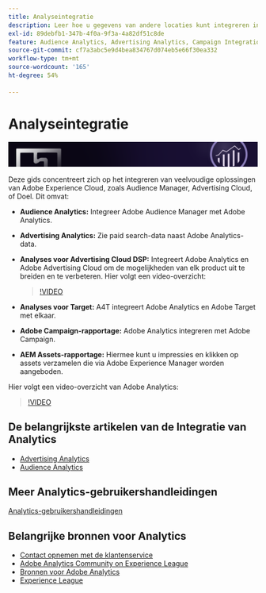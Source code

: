 ```yaml
---
title: Analyseintegratie
description: Leer hoe u gegevens van andere locaties kunt integreren in Adobe Analytics.
exl-id: 89debfb1-347b-4f0a-9f3a-4a82df51c8de
feature: Audience Analytics, Advertising Analytics, Campaign Integration, AEM Assets Reporting, Activity Map
source-git-commit: cf7a3abc5e9d4bea834767d074eb5e66f30ea332
workflow-type: tm+mt
source-wordcount: '165'
ht-degree: 54%

---
```


# Analyseintegratie

![Banner](../../assets/doc_banner_integrate.png)

Deze gids concentreert zich op het integreren van veelvoudige oplossingen van Adobe Experience Cloud, zoals Audience Manager, Advertising Cloud, of Doel. Dit omvat:

* **Audience Analytics:** Integreer Adobe Audience Manager met Adobe Analytics.
* **Advertising Analytics:** Zie paid search-data naast Adobe Analytics-data.
* **Analyses voor Advertising Cloud DSP:** Integreert Adobe Analytics en Adobe Advertising Cloud om de mogelijkheden van elk product uit te breiden en te verbeteren. Hier volgt een video-overzicht:

  >[!VIDEO](https://video.tv.adobe.com/v/27237/?quality=12)
* **Analyses voor Target:** A4T integreert Adobe Analytics en Adobe Target met elkaar.
* **Adobe Campaign-rapportage:** Adobe Analytics integreren met Adobe Campaign.
* **AEM Assets-rapportage:** Hiermee kunt u impressies en klikken op assets verzamelen die via Adobe Experience Manager worden aangeboden.

Hier volgt een video-overzicht van Adobe Analytics:

>[!VIDEO](https://video.tv.adobe.com/v/27429/?quality=12)

## De belangrijkste artikelen van de Integratie van Analytics

* [Advertising Analytics](c-advertising-analytics/overview.md)
* [Audience Analytics](c-audience-analytics/mc-audiences-aam.md)

## Meer Analytics-gebruikershandleidingen

[Analytics-gebruikershandleidingen](https://experienceleague.adobe.com/docs/analytics.html)

## Belangrijke bronnen voor Analytics

* [Contact opnemen met de klantenservice](https://experienceleague.adobe.com/?support-solution=Analytics&amp;lang=nl#support)
* [Adobe Analytics Community on Experience League](https://experienceleaguecommunities.adobe.com/t5/adobe-analytics/ct-p/adobe-analytics-community)
* [Bronnen voor Adobe Analytics](https://forums.adobe.com/message/10660755)
* [Experience League](https://landing.adobe.com/experience-league/)
